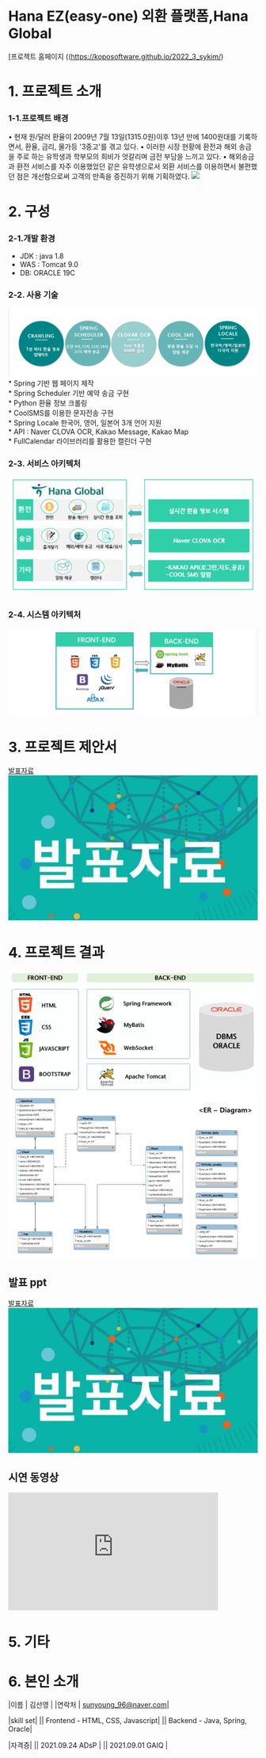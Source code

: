 # Hana EZ(easy-one) 외환 플랫폼,Hana Global

[프로젝트 홈페이지 ((https://koposoftware.github.io/2022_3_sykim/)

# 1. 프로젝트 소개
### 1-1.프로젝트 배경
• 현재 원/달러 환율이 2009년 7월 13일(1315.0원)이후 13년 만에  1400원대를 기록하면서, 환율, 금리, 물가등 '3중고'를 겪고 있다.
• 이러한 시장 현황에 환전과 해외 송금을 주로 하는 유학생과 학부모의 희비가 엇갈리며 금전 부담을 느끼고 있다.
• 해외송금과 환전 서비스를 자주 이용했었던 같은 유학생으로서 외환 서비스를 이용하면서 불편했던 점은 개선함으로써 고객의 만족을 증진하기 위해 기획하였다.
<img src="img/back.png"/>

# 2. 구성
### 2-1.개발 환경
* JDK : java 1.8
* WAS : Tomcat 9.0
* DB: ORACLE 19C

### 2-2. 사용 기술
<img src="/img/사용기술.png"/>
* Spring 기반 웹 페이지 제작 <br>
* Spring Scheduler 기반 예약 송금 구현<br>
* Python 환율 정보 크롤링<br>
* CoolSMS를 이용한 문자전송 구현<br>
* Spring Locale 한국어, 영어, 일본어 3개 언어 지원<br>
* API : Naver CLOVA OCR, Kakao Message, Kakao Map<br>
* FullCalendar 라이브러리를 활용한 캘린더 구현<br>


### 2-3. 서비스 아키텍처
<img src="/img/서비스아키텍처.png"/>

### 2-4. 시스템 아키텍처
<img src="/img/시스템아키텍처.png"/>

# 3. 프로젝트 제안서
[발표자료<img src="ppt.jpg"/>](/project.pptx)<br>


# 4. 프로젝트 결과
   <img src="architecture.png"/><br>
   <img src="erd.JPG"/><br>
   
## 발표 ppt 
[발표자료<img src="ppt.jpg"/>](/project.pptx)<br>

## 시연 동영상 

  <iframe width="424" height="238" src="https://www.youtube.com/embed/reOGfxYJre0" title="YouTube video player" frameborder="0" allow="accelerometer; autoplay; clipboard-write; encrypted-media; gyroscope; picture-in-picture" allowfullscreen></iframe>

# 5. 기타

 
# 6. 본인 소개

|이름   |  김선영 |
|연락처 | sunyoung_96@naver.com|

|skill set| 
|| Frontend - HTML, CSS, Javascript|
|| Backend - Java, Spring, Oracle|

|자격증| 
|| 2021.09.24 ADsP |
|| 2021.09.01 GAIQ |


